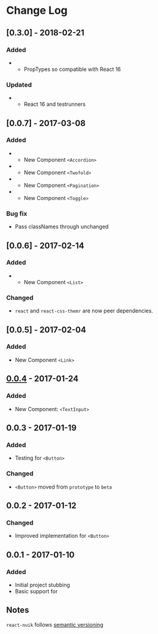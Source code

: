 # Change Log

## [0.3.0] - 2018-02-21
### Added
- - PropTypes so compatible with React 16

### Updated
- - React 16 and testrunners

## [0.0.7] - 2017-03-08
### Added
- - New Component `<Accordion>`
- - New Component `<Twofold>`
- - New Component `<Pagination>`
- - New Component `<Toggle>`
### Bug fix
- Pass classNames through unchanged

## [0.0.6] - 2017-02-14
### Added
- - New Component `<List>`

### Changed
- `react` and `react-css-themr` are now peer dependencies.

## [0.0.5] - 2017-02-04
### Added
- New Component `<Link>`

## [0.0.4] - 2017-01-24

### Added
- New Component: `<TextInput>`

## 0.0.3 - 2017-01-19

### Added
- Testing for `<Button>`

### Changed
- `<Button>` moved from `prototype` to `beta`

## 0.0.2 - 2017-01-12

### Changed
- Improved implementation for `<Button>`

## 0.0.1 - 2017-01-10

### Added
- Initial project stubbing
- Basic support for

## Notes

`react-nuik` follows [semantic versioning](http://semver.org/)

[Unreleased]: https://github.com/nioinnovation/react-nuik/compare/v0.0.4...HEAD
[0.0.4]: https://github.com/nioinnovation/react-nuik/compare/v0.0.3...v0.0.4
